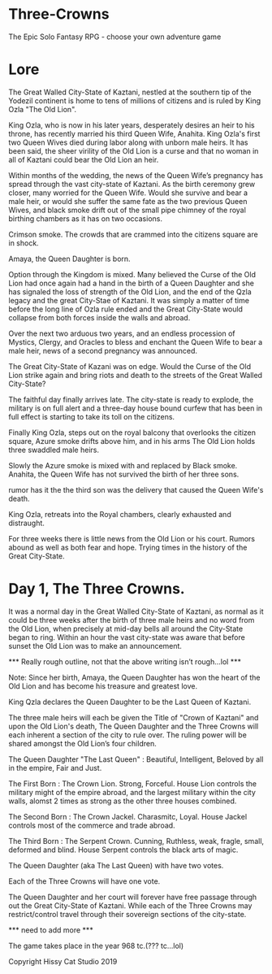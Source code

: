 # Three-Crowns
The Epic Solo Fantasy RPG - choose your own adventure game

# Lore

The Great Walled City-State of Kaztani, nestled at the southern tip of the Yodezil continent is home to tens of millions of citizens and is ruled by King Ozla "The Old Lion".

King Ozla, who is now in his later years, desperately desires an heir to his throne, has recently married his third Queen Wife, Anahita. King Ozla's first two Queen Wives died during labor along with unborn male heirs. It has been said, the sheer virility of the Old Lion is a curse and that no woman in all of Kaztani could bear the Old Lion an heir.

Within months of the wedding, the news of the Queen Wife’s pregnancy has spread through the vast city-state of Kaztani. As the birth ceremony grew closer, many worried for the Queen Wife. Would she survive and bear a male heir, or would she suffer the same fate as the two previous Queen Wives, and black smoke drift out of the small pipe chimney of the royal birthing chambers as it has on two occasions.

Crimson smoke. The crowds that are crammed into the citizens square are in shock. 

Amaya, the Queen Daughter is born. 

Option through the Kingdom is mixed. Many believed the Curse of the Old Lion had once again had a hand in the birth of a Queen Daughter and she has signaled the loss of strength of the Old Lion, and the end of the Qzla legacy and the great City-Stae of Kaztani. It was simply a matter of time before the long line of Ozla rule ended and the Great City-State would collapse from both forces inside the walls and abroad. 

Over the next two arduous two years, and an endless procession of Mystics, Clergy, and Oracles to bless and enchant the Queen Wife to bear a male heir, news of a second pregnancy was announced. 

The Great City-State of Kazani was on edge. Would the Curse of the Old Lion strike again and bring riots and death to the streets of the Great Walled City-State? 

The faithful day finally arrives late. The city-state is ready to explode, the military is on full alert and a three-day house bound curfew that has been in full effect is starting to take its toll on the citizens. 

Finally King Ozla, steps out on the royal balcony that overlooks the citizen square, Azure smoke drifts above him, and in his arms The Old Lion holds three swaddled male heirs. 

Slowly the Azure smoke is mixed with and replaced by Black smoke. 
Anahita, the Queen Wife has not survived the birth of her three sons.

rumor has it the the third son was the delivery that caused the Queen Wife's death.

King Ozla, retreats into the Royal chambers, clearly exhausted and distraught. 

For three weeks there is little news from the Old Lion or his court. Rumors abound as well as both fear and hope. Trying times in the history of the Great City-State.

# Day 1, The Three Crowns.

It was a normal day in the Great Walled City-State of Kaztani, as normal as it could be three weeks after the birth of three male heirs and no word from the Old Lion, when precisely at mid-day bells all around the City-State began to ring. Within an hour the vast city-state was aware that before sunset the Old Lion was to make an announcement.

*** Really rough outline, not that the above writing isn’t rough...lol  ***

Note: Since her birth, Amaya, the Queen Daughter has won the heart of the Old Lion and has become his treasure and greatest love.

King Qzla declares the Queen Daughter to be the Last Queen of Kaztani.

The three male heirs will each be given the Title of "Crown of Kaztani" and upon the Old Lion's death, The Queen Daughter and the Three Crowns will each inherent a section of the city to rule over.
The ruling power will be shared amongst the Old Lion’s four children. 

The Queen Daughter "The Last Queen" : Beautiful, Intelligent, Beloved by all in the empire, Fair and Just. 

The First Born : The Crown Lion. Strong, Forceful. House Lion controls the military might of the empire abroad, and the largest military within the city walls, alomst 2 times as strong as the other three houses combined.

The Second Born : The Crown Jackel. Charasmitc, Loyal. House Jackel controls most of the commerce and trade abroad. 

The Third Born : The Serpent Crown. Cunning, Ruthless, weak, fragle, small, deformed and blind. House Serpent controls the black arts of magic.


The Queen Daughter (aka The Last Queen) with have two votes.

Each of the Three Crowns will have one vote.

The Queen Daughter and her court will forever have free passage through out the Great City-State of Kaztani. While each of the Three Crowns may restrict/control travel through their sovereign sections of the city-state.

*** need to add more ***

The game takes place in the year 968 tc.(??? tc...lol)


Copyright Hissy Cat Studio 2019
